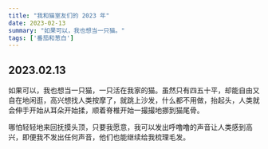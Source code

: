```yaml
---
title: "我和猫室友们的 2023 年"
date: 2023-02-13
summary: "如果可以，我也想当一只猫。"
tags: ['番茄和葱白']
---
```

## 2023.02.13

如果可以，我也想当一只猫，一只活在我家的猫。虽然只有四五十平，却能自由又自在地闲逛，高兴想找人类按摩了，就跳上沙发，什么都不用做，抬起头，人类就会伸手开始从耳朵开始揉，顺着脊椎开始一撮撮地挪到猫尾骨。

哪怕轻轻地来回抚摸头顶，只要我愿意，我可以发出呼噜噜的声音让人类感到高兴，即便我不发出任何声音，他们也能继续给我梳理毛发。